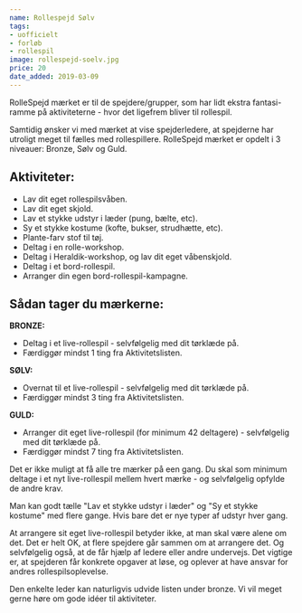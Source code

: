 ```yaml
---
name: Rollespejd Sølv
tags:
- uofficielt
- forløb
- rollespil
image: rollespejd-soelv.jpg
price: 20
date_added: 2019-03-09
---
```

RolleSpejd mærket er til de spejdere/grupper, som har lidt ekstra fantasi-ramme på aktiviteterne - hvor det ligefrem bliver til rollespil.
 
Samtidig ønsker vi med mærket at vise spejderledere, at spejderne har utroligt meget til fælles med rollespillere.
RolleSpejd mærket er opdelt i 3 niveauer: Bronze, Sølv og Guld.

## Aktiviteter:
- Lav dit eget rollespilsvåben.
- Lav dit eget skjold.
- Lav et stykke udstyr i læder (pung, bælte, etc).
- Sy et stykke kostume (kofte, bukser, strudhætte, etc).
- Plante-farv stof til tøj.
- Deltag i en rolle-workshop.
- Deltag i Heraldik-workshop, og lav dit eget våbenskjold.
- Deltag i et bord-rollespil.
- Arranger din egen bord-rollespil-kampagne.

## Sådan tager du mærkerne:

**BRONZE:**
- Deltag i et live-rollespil - selvfølgelig med dit tørklæde på.
- Færdiggør mindst 1 ting fra Aktivitetslisten.

**SØLV:**
- Overnat til et live-rollespil - selvfølgelig med dit tørklæde på.
- Færdiggør mindst 3 ting fra Aktivitetslisten.

**GULD:**
- Arranger dit eget live-rollespil (for minimum 42 deltagere) - selvfølgelig med dit tørklæde på.
- Færdiggør mindst 7 ting fra Aktivitetslisten.

Det er ikke muligt at få alle tre mærker på een gang. Du skal som minimum deltage i et nyt live-rollespil mellem hvert mærke - og selvfølgelig opfylde de andre krav. 

Man kan godt tælle "Lav et stykke udstyr i læder" og "Sy et stykke kostume" med flere gange. Hvis bare det er nye typer af udstyr hver gang.

At arrangere sit eget live-rollespil betyder ikke, at man skal være alene om det. Det er helt OK, at flere spejdere går sammen om at arrangere det. Og selvfølgelig også, at de får hjælp af ledere eller andre undervejs.
Det vigtige er, at spejderen får konkrete opgaver at løse, og oplever at have ansvar for andres rollespilsoplevelse.

Den enkelte leder kan naturligvis udvide listen under bronze. Vi vil meget gerne høre om gode idéer til aktiviteter.